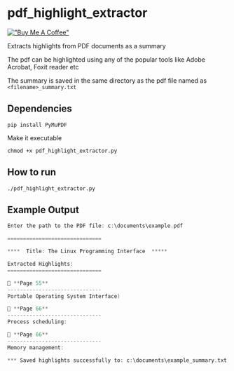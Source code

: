 # pdf_highlight_extractor

[!["Buy Me A Coffee"](https://www.buymeacoffee.com/assets/img/custom_images/orange_img.png)](https://www.buymeacoffee.com/aravinddatla)

Extracts highlights from PDF documents as a summary

The pdf can be highlighted using any of the popular tools like Adobe Acrobat, Foxit reader etc

The summary is saved in the same directory as the pdf file named as `<filename>_summary.txt`

## Dependencies

`pip install PyMuPDF`

Make it executable

`chmod +x pdf_highlight_extractor.py`

## How to run

`./pdf_highlight_extractor.py`

## Example Output

```c
Enter the path to the PDF file: c:\documents\example.pdf

==============================

****  Title: The Linux Programming Interface  *****

Extracted Highlights:
==============================

📝 **Page 55**
------------------------------
Portable Operating System Interface)

📝 **Page 66**
------------------------------
Process scheduling:

📝 **Page 66**
------------------------------
Memory management:

*** Saved highlights successfully to: c:\documents\example_summary.txt ***

```

